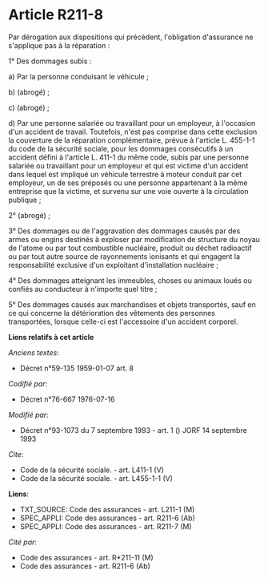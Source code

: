 # Article R211-8

Par dérogation aux dispositions qui précèdent, l'obligation d'assurance ne s'applique pas à la réparation :

1° Des dommages subis :

a) Par la personne conduisant le véhicule ;

b) (abrogé) ;

c) (abrogé) ;

d) Par une personne salariée ou travaillant pour un employeur, à l'occasion d'un accident de travail. Toutefois, n'est pas
comprise dans cette exclusion la couverture de la réparation complémentaire, prévue à l'article L. 455-1-1 du code de la
sécurité sociale, pour les dommages consécutifs à un accident défini à l'article L. 411-1 du même code, subis par une
personne salariée ou travaillant pour un employeur et qui est victime d'un accident dans lequel est impliqué un véhicule
terrestre à moteur conduit par cet employeur, un de ses préposés ou une personne appartenant à la même entreprise que la
victime, et survenu sur une voie ouverte à la circulation publique ;

2° (abrogé) ;

3° Des dommages ou de l'aggravation des dommages causés par des armes ou engins destinés à exploser par modification de
structure du noyau de l'atome ou par tout combustible nucléaire, produit ou déchet radioactif ou par tout autre source de
rayonnements ionisants et qui engagent la responsabilité exclusive d'un exploitant d'installation nucléaire ;

4° Des dommages atteignant les immeubles, choses ou animaux loués ou confiés au conducteur à n'importe quel titre ;

5° Des dommages causés aux marchandises et objets transportés, sauf en ce qui concerne la détérioration des vêtements des
personnes transportées, lorsque celle-ci est l'accessoire d'un accident corporel.

**Liens relatifs à cet article**

_Anciens textes_:

  - Décret n°59-135 1959-01-07 art. 8

_Codifié par_:

  - Décret n°76-667 1976-07-16

_Modifié par_:

  - Décret n°93-1073 du 7 septembre 1993 - art. 1 () JORF 14 septembre 1993

_Cite_:

  - Code de la sécurité sociale. - art. L411-1 (V)
  - Code de la sécurité sociale. - art. L455-1-1 (V)

**Liens**:

  - TXT_SOURCE: Code des assurances - art. L211-1 (M)
  - SPEC_APPLI: Code des assurances - art. R211-6 (Ab)
  - SPEC_APPLI: Code des assurances - art. R211-7 (M)

_Cité par_:

  - Code des assurances - art. R*211-11 (M)
  - Code des assurances - art. R211-6 (Ab)
